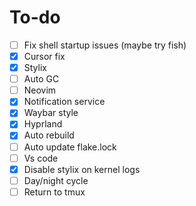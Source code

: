 # To-do

- [ ] Fix shell startup issues (maybe try fish)
- [x] Cursor fix
- [x] Stylix
- [ ] Auto GC
- [ ] Neovim
- [x] Notification service
- [x] Waybar style
- [x] Hyprland
- [x] Auto rebuild
- [ ] Auto update flake.lock
- [ ] Vs code
- [x] Disable stylix on kernel logs
- [ ] Day/night cycle
- [ ] Return to tmux
